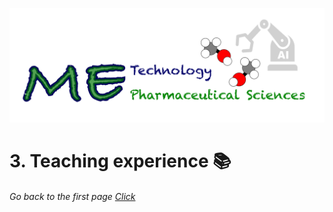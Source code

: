 ![](../images/cv-header.png)


# 3. Teaching experience 📚


###### Go back to the first page [Click](../README.md)

&nbsp;
